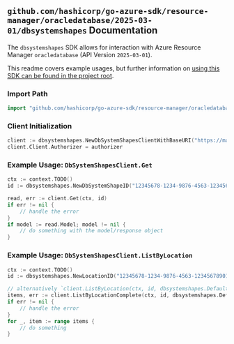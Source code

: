 
## `github.com/hashicorp/go-azure-sdk/resource-manager/oracledatabase/2025-03-01/dbsystemshapes` Documentation

The `dbsystemshapes` SDK allows for interaction with Azure Resource Manager `oracledatabase` (API Version `2025-03-01`).

This readme covers example usages, but further information on [using this SDK can be found in the project root](https://github.com/hashicorp/go-azure-sdk/tree/main/docs).

### Import Path

```go
import "github.com/hashicorp/go-azure-sdk/resource-manager/oracledatabase/2025-03-01/dbsystemshapes"
```


### Client Initialization

```go
client := dbsystemshapes.NewDbSystemShapesClientWithBaseURI("https://management.azure.com")
client.Client.Authorizer = authorizer
```


### Example Usage: `DbSystemShapesClient.Get`

```go
ctx := context.TODO()
id := dbsystemshapes.NewDbSystemShapeID("12345678-1234-9876-4563-123456789012", "locationName", "dbSystemShapeName")

read, err := client.Get(ctx, id)
if err != nil {
	// handle the error
}
if model := read.Model; model != nil {
	// do something with the model/response object
}
```


### Example Usage: `DbSystemShapesClient.ListByLocation`

```go
ctx := context.TODO()
id := dbsystemshapes.NewLocationID("12345678-1234-9876-4563-123456789012", "locationName")

// alternatively `client.ListByLocation(ctx, id, dbsystemshapes.DefaultListByLocationOperationOptions())` can be used to do batched pagination
items, err := client.ListByLocationComplete(ctx, id, dbsystemshapes.DefaultListByLocationOperationOptions())
if err != nil {
	// handle the error
}
for _, item := range items {
	// do something
}
```
